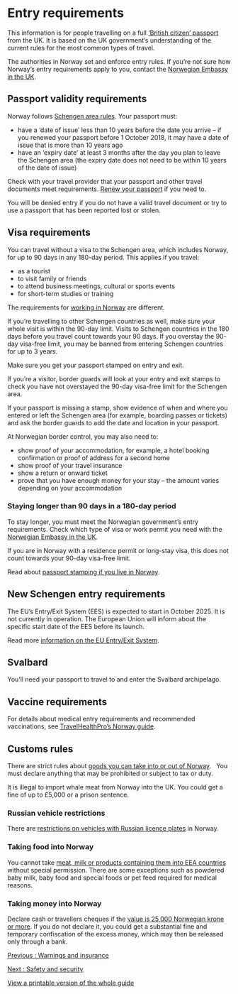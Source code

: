 # Entry requirements

This information is for people travelling on a full [‘British citizen’ passport](https://www.gov.uk/types-of-british-nationality) from the UK. It is based on the UK government’s understanding of the current rules for the most common types of travel.

The authorities in Norway set and enforce entry rules. If you’re not sure how Norway’s entry requirements apply to you, contact the [Norwegian Embassy in the UK](https://www.norway.no/en/uk).

## Passport validity requirements

Norway follows [Schengen area rules](https://europa.eu/youreurope/citizens/travel/entry-exit/non-eu-nationals/index_en.htm). Your passport must:

* have a ‘date of issue’ less than 10 years before the date you arrive – if you renewed your passport before 1 October 2018, it may have a date of issue that is more than 10 years ago
* have an ‘expiry date’ at least 3 months after the day you plan to leave the Schengen area (the expiry date does not need to be within 10 years of the date of issue)

Check with your travel provider that your passport and other travel documents meet requirements. [Renew your passport](https://www.gov.uk/renew-adult-passport/renew) if you need to.

You will be denied entry if you do not have a valid travel document or try to use a passport that has been reported lost or stolen.

## Visa requirements

You can travel without a visa to the Schengen area, which includes Norway, for up to 90 days in any 180-day period. This applies if you travel:

* as a tourist
* to visit family or friends
* to attend business meetings, cultural or sports events
* for short-term studies or training

The requirements for [working in Norway](https://www.gov.uk/guidance/travel-to-norway-for-work) are different.

If you’re travelling to other Schengen countries as well, make sure your whole visit is within the 90-day limit. Visits to Schengen countries in the 180 days before you travel count towards your 90 days. If you overstay the 90-day visa-free limit, you may be banned from entering Schengen countries for up to 3 years.

Make sure you get your passport stamped on entry and exit.

If you’re a visitor, border guards will look at your entry and exit stamps to check you have not overstayed the 90-day visa-free limit for the Schengen area.

If your passport is missing a stamp, show evidence of when and where you entered or left the Schengen area (for example, boarding passes or tickets) and ask the border guards to add the date and location in your passport.

At Norwegian border control, you may also need to:

* show proof of your accommodation, for example, a hotel booking confirmation or proof of address for a second home
* show proof of your travel insurance
* show a return or onward ticket
* prove that you have enough money for your stay – the amount varies depending on your accommodation

### Staying longer than 90 days in a 180-day period

To stay longer, you must meet the Norwegian government’s entry requirements. Check which type of visa or work permit you need with the [Norwegian Embassy in the UK](https://www.norway.no/en/uk/services-info/visitors-visa-res-permit/).

If you are in Norway with a residence permit or long-stay visa, this does not count towards your 90-day visa-free limit.

Read about [passport stamping if you live in Norway](https://www.gov.uk/guidance/living-in-norway#passports-and-travel).

## New Schengen entry requirements

The EU’s Entry/Exit System (EES) is expected to start in October 2025. It is not currently in operation. The European Union will inform about the specific start date of the EES before its launch.

Read more [information on the EU Entry/Exit System](https://www.gov.uk/guidance/eu-entryexit-system).

## Svalbard

You’ll need your passport to travel to and enter the Svalbard archipelago.

## Vaccine requirements

For details about medical entry requirements and recommended vaccinations, see [TravelHealthPro’s Norway guide](https://travelhealthpro.org.uk/country/168/norway#Vaccine_Recommendations).

## Customs rules

There are strict rules about [goods you can take into or out of Norway](https://www.toll.no/en/travelling-to-and-from-norway/travel-to-norway/).   You must declare anything that may be prohibited or subject to tax or duty.

It is illegal to import whale meat from Norway into the UK. You could get a fine of up to £5,000 or a prison sentence.

### Russian vehicle restrictions

There are [restrictions on vehicles with Russian licence plates](https://www.regjeringen.no/en/aktuelt/norway-is-tightening-its-restrictive-measures-against-russia/id2996416/) in Norway.

### Taking food into Norway

You cannot take [meat, milk or products containing them into EEA countries](https://www.toll.no/en/goods/food/regulations-for-meat-milk-cheese-and-other-foods/) without special permission. There are some exceptions such as powdered baby milk, baby food and special foods or pet feed required for medical reasons.

### Taking money into Norway

Declare cash or travellers cheques if the [value is 25,000 Norwegian krone or more](https://www.toll.no/en/goods/currency/). If you do not declare it, you could get a substantial fine and temporary confiscation of the excess money, which may then be released only through a bank.

[Previous
:
Warnings and insurance](/foreign-travel-advice/norway)

[Next
:
Safety and security](/foreign-travel-advice/norway/safety-and-security)

[View a printable version of the whole guide](/foreign-travel-advice/norway/print)